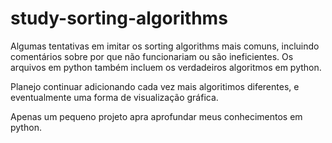 # study-sorting-algorithms
Algumas tentativas em imitar os sorting algorithms mais comuns, incluindo comentários sobre por que não funcionariam ou são ineficientes. Os arquivos em python também incluem os verdadeiros algoritmos em python.  

Planejo continuar adicionando cada vez mais algoritimos diferentes, e eventualmente uma forma de visualização gráfica.  

Apenas um pequeno projeto apra aprofundar meus conhecimentos em python.  
